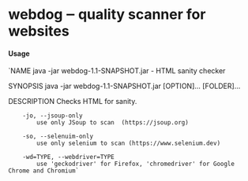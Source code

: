 # webdog ‒ quality scanner for websites #

#### Usage ####
`NAME
        java -jar webdog-1.1-SNAPSHOT.jar - HTML sanity checker

SYNOPSIS
        java -jar webdog-1.1-SNAPSHOT.jar [OPTION]... [FOLDER]...

DESCRIPTION
        Checks HTML for sanity.

        -jo, --jsoup-only
            use only JSoup to scan  (https://jsoup.org)

        -so, --selenuim-only
            use only selenium to scan (https://www.selenium.dev)

        -wd=TYPE, --webdriver=TYPE
            use 'geckodriver' for Firefox, 'chromedriver' for Google Chrome and Chromium`